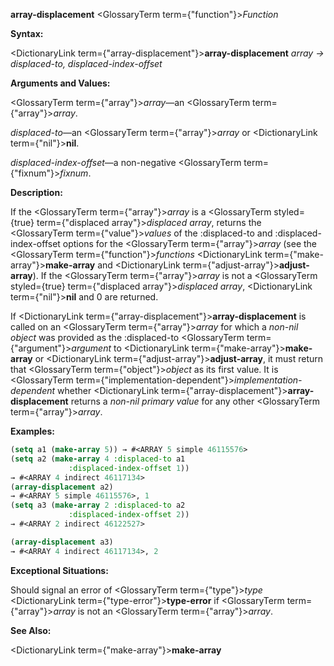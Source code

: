 **array-displacement** <GlossaryTerm  term={"function"}><i>Function</i></GlossaryTerm> 



**Syntax:** 



<DictionaryLink  term={"array-displacement"}><b>array-displacement</b></DictionaryLink> *array → displaced-to, displaced-index-offset* 



**Arguments and Values:** 



<GlossaryTerm  term={"array"}><i>array</i></GlossaryTerm>—an <GlossaryTerm  term={"array"}><i>array</i></GlossaryTerm>. 



*displaced-to*—an <GlossaryTerm  term={"array"}><i>array</i></GlossaryTerm> or <DictionaryLink  term={"nil"}><b>nil</b></DictionaryLink>. 



*displaced-index-offset*—a non-negative <GlossaryTerm  term={"fixnum"}><i>fixnum</i></GlossaryTerm>. 



**Description:** 



If the <GlossaryTerm  term={"array"}><i>array</i></GlossaryTerm> is a <GlossaryTerm styled={true} term={"displaced array"}><i>displaced array</i></GlossaryTerm>, returns the <GlossaryTerm  term={"value"}><i>values</i></GlossaryTerm> of the :displaced-to and :displaced-index-offset options for the <GlossaryTerm  term={"array"}><i>array</i></GlossaryTerm> (see the <GlossaryTerm  term={"function"}><i>functions</i></GlossaryTerm> <DictionaryLink  term={"make-array"}><b>make-array</b></DictionaryLink> and <DictionaryLink  term={"adjust-array"}><b>adjust-array</b></DictionaryLink>). If the <GlossaryTerm  term={"array"}><i>array</i></GlossaryTerm> is not a <GlossaryTerm styled={true} term={"displaced array"}><i>displaced array</i></GlossaryTerm>, <DictionaryLink  term={"nil"}><b>nil</b></DictionaryLink> and 0 are returned. 



If <DictionaryLink  term={"array-displacement"}><b>array-displacement</b></DictionaryLink> is called on an <GlossaryTerm  term={"array"}><i>array</i></GlossaryTerm> for which a *non-nil object* was provided as the :displaced-to <GlossaryTerm  term={"argument"}><i>argument</i></GlossaryTerm> to <DictionaryLink  term={"make-array"}><b>make-array</b></DictionaryLink> or <DictionaryLink  term={"adjust-array"}><b>adjust-array</b></DictionaryLink>, it must return that <GlossaryTerm  term={"object"}><i>object</i></GlossaryTerm> as its first value. It is <GlossaryTerm  term={"implementation-dependent"}><i>implementation-dependent</i></GlossaryTerm> whether <DictionaryLink  term={"array-displacement"}><b>array-displacement</b></DictionaryLink> returns a *non-nil primary value* for any other <GlossaryTerm  term={"array"}><i>array</i></GlossaryTerm>. 



**Examples:**
```lisp
(setq a1 (make-array 5)) → #<ARRAY 5 simple 46115576> 
(setq a2 (make-array 4 :displaced-to a1 
		     :displaced-index-offset 1)) 
→ #<ARRAY 4 indirect 46117134> 
(array-displacement a2) 
→ #<ARRAY 5 simple 46115576>, 1 
(setq a3 (make-array 2 :displaced-to a2 
		     :displaced-index-offset 2)) 
→ #<ARRAY 2 indirect 46122527> 

(array-displacement a3) 
→ #<ARRAY 4 indirect 46117134>, 2 
```
**Exceptional Situations:** 



Should signal an error of <GlossaryTerm  term={"type"}><i>type</i></GlossaryTerm> <DictionaryLink  term={"type-error"}><b>type-error</b></DictionaryLink> if <GlossaryTerm  term={"array"}><i>array</i></GlossaryTerm> is not an <GlossaryTerm  term={"array"}><i>array</i></GlossaryTerm>. 



**See Also:** 



<DictionaryLink  term={"make-array"}><b>make-array</b></DictionaryLink> 



